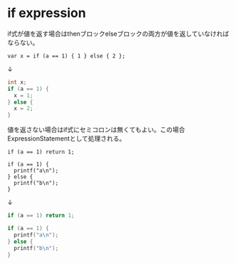 # if expression

if式が値を返す場合はthenブロックelseブロックの両方が値を返していなければならない。

```
var x = if (a == 1) { 1 } else { 2 };
```
↓
```c
int x;
if (a == 1) {
  x = 1;
} else {
  x = 2;
}
```

値を返さない場合はif式にセミコロンは無くてもよい。この場合ExpressionStatementとして処理される。
```
if (a == 1) return 1;

if (a == 1) {
  printf("a\n");
} else {
  printf("b\n");
}
```
↓
```c
if (a == 1) return 1;

if (a == 1) {
  printf("a\n");
} else {
  printf("b\n");
}
```
